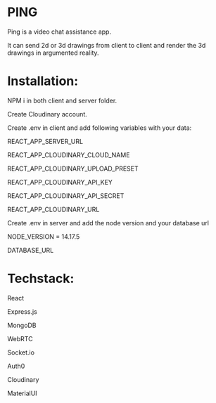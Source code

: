 # PING

Ping is a video chat assistance app. 

It can send 2d or 3d drawings from client to client and render the 3d drawings in argumented reality.

# Installation:
NPM i in both client and server folder.

Create Cloudinary account. 

Create .env in client and add following variables with your data:

REACT_APP_SERVER_URL

REACT_APP_CLOUDINARY_CLOUD_NAME

REACT_APP_CLOUDINARY_UPLOAD_PRESET

REACT_APP_CLOUDINARY_API_KEY

REACT_APP_CLOUDINARY_API_SECRET

REACT_APP_CLOUDINARY_URL


Create .env in server and add the node version and your database url

NODE_VERSION = 14.17.5

DATABASE_URL


# Techstack:

React

Express.js

MongoDB

WebRTC

Socket.io

Auth0

Cloudinary

MaterialUI